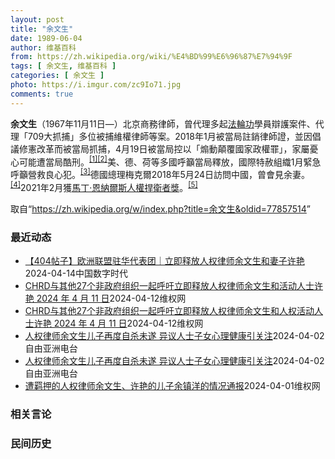 ```yaml
---
layout: post
title: "余文生"
date: 1989-06-04
author: 维基百科
from: https://zh.wikipedia.org/wiki/%E4%BD%99%E6%96%87%E7%94%9F
tags: [ 余文生, 维基百科 ]
categories: [ 余文生 ]
photo: https://i.imgur.com/zc9Io71.jpg
comments: true
---
```

<div class="mw-content-ltr mw-parser-output" lang="zh" dir="ltr">
<p><b>余文生</b>（1967年11月11日<span class="useeditintro" title="Template:BLP editintro">—</span>）北京商務律師，曾代理多起<a href="/wiki/%E6%B3%95%E8%BC%AA%E5%8A%9F" class="mw-redirect" title="法輪功">法輪功</a>學員辯護案件、代理「709大抓捕」多位被捕維權律師等案。2018年1月被當局註銷律師證，並因倡議修憲改革而被當局抓捕，4月19日被當局控以「煽動顛覆國家政權罪」，家屬憂心可能遭當局酷刑。<sup id="cite_ref-EPO0420_1-0" class="reference"><a href="#cite_note-EPO0420-1">[1]</a></sup><sup id="cite_ref-bbc17_2-0" class="reference"><a href="#cite_note-bbc17-2">[2]</a></sup>美、德、荷等多國呼籲當局釋放，國際特赦組織1月緊急呼籲營救良心犯。<sup id="cite_ref-amnesty_3-0" class="reference"><a href="#cite_note-amnesty-3">[3]</a></sup>德國總理梅克爾2018年5月24日訪問中國，曾會見余妻。<sup id="cite_ref-4" class="reference"><a href="#cite_note-4">[4]</a></sup>2021年2月獲<a href="/wiki/%E9%A9%AC%E4%B8%81%C2%B7%E6%81%A9%E7%BA%B3%E5%B0%94%E6%96%AF%E4%BA%BA%E6%9D%83%E6%8D%8D%E5%8D%AB%E8%80%85%E5%A5%96" title="马丁·恩纳尔斯人权捍卫者奖">馬丁·恩納爾斯人權捍衛者獎</a>。<sup id="cite_ref-5" class="reference"><a href="#cite_note-5">[5]</a></sup>
</p>
<meta property="mw:PageProp/toc">
</div><!--esi <esi:include src="/esitest-fa8a495983347898/content" /> --><noscript><img src="https://login.wikimedia.org/wiki/Special:CentralAutoLogin/start?type=1x1" alt="" width="1" height="1" style="border: none; position: absolute;"></noscript>
<div class="printfooter" data-nosnippet="">取自“<a dir="ltr" href="https://zh.wikipedia.org/w/index.php?title=余文生&amp;oldid=77857514">https://zh.wikipedia.org/w/index.php?title=余文生&amp;oldid=77857514</a>”</div><div id="recent-news"><h3>最近动态</h3><ul><li><a href="https://nodebe4.github.io/waimei/2024-04-14/404%E5%B8%96%E5%AD%90-%E6%AC%A7%E6%B4%B2%E8%81%94%E7%9B%9F%E9%A9%BB%E5%8D%8E%E4%BB%A3%E8%A1%A8%E5%9B%A2-%E7%AB%8B%E5%8D%B3%E9%87%8A%E6%94%BE%E4%BA%BA%E6%9D%83%E5%BE%8B%E5%B8%88%E4%BD%99%E6%96%87%E7%94%9F%E5%92%8C%E5%A6%BB%E5%AD%90%E8%AE%B8%E8%89%B3" title="【404帖子】欧洲联盟驻华代表团｜立即释放人权律师余文生和妻子许艳—— CDT 档案卡 标题：原文无标题作者：欧洲联盟驻华代表团发表日期：2024.4.13来源：微博主题归类：余文生CDS收藏：...">【404帖子】欧洲联盟驻华代表团｜立即释放人权律师余文生和妻子许艳</a><time>2024-04-14</time><a class="tag">中国数字时代</a></li>
<li><a href="https://nodebe4.github.io/waimei/2024-04-12/CHRD%E4%B8%8E%E5%85%B6%E4%BB%9627%E4%B8%AA%E9%9D%9E%E6%94%BF%E5%BA%9C%E7%BB%84%E7%BB%87%E4%B8%80%E8%B5%B7%E5%91%BC%E5%90%81%E7%AB%8B%E5%8D%B3%E9%87%8A%E6%94%BE%E4%BA%BA%E6%9D%83%E5%BE%8B%E5%B8%88%E4%BD%99%E6%96%87%E7%94%9F%E5%92%8C%E6%B4%BB%E5%8A%A8%E4%BA%BA%E5%A3%AB%E8%AE%B8%E8%89%B3-2024-%E5%B9%B4-4" title="CHRD与其他27个非政府组织一起呼吁立即释放人权律师余文生和活动人士许艳 2024 年 4 月 11 日—— &nbsp;4 月 13 日是人权律师余文生及其妻子、活动人士许艳被拘留一周年。&nbsp; 我们，以...">CHRD与其他27个非政府组织一起呼吁立即释放人权律师余文生和活动人士许艳    2024 年 4 月 11 日</a><time>2024-04-12</time><a class="tag">维权网</a></li>
<li><a href="https://nodebe4.github.io/waimei/2024-04-12/CHRD%E4%B8%8E%E5%85%B6%E4%BB%9627%E4%B8%AA%E9%9D%9E%E6%94%BF%E5%BA%9C%E7%BB%84%E7%BB%87%E4%B8%80%E8%B5%B7%E5%91%BC%E5%90%81%E7%AB%8B%E5%8D%B3%E9%87%8A%E6%94%BE%E4%BA%BA%E6%9D%83%E5%BE%8B%E5%B8%88%E4%BD%99%E6%96%87%E7%94%9F%E5%92%8C%E4%BA%BA%E6%9D%83%E6%B4%BB%E5%8A%A8%E4%BA%BA%E5%A3%AB%E8%AE%B8%E8%89%B3-2024-%E5%B9%B4" title="CHRD与其他27个非政府组织一起呼吁立即释放人权律师余文生和人权活动人士许艳 2024 年 4 月 11 日—— &nbsp;4 月 13 日是人权律师余文生及其妻子、人权活动人士许艳被拘留一周年。&nbsp; ...">CHRD与其他27个非政府组织一起呼吁立即释放人权律师余文生和人权活动人士许艳    2024 年 4 月 11 日</a><time>2024-04-12</time><a class="tag">维权网</a></li>
<li><a href="https://nodebe4.github.io/waimei/2024-04-02/%E4%BA%BA%E6%9D%83%E5%BE%8B%E5%B8%88%E4%BD%99%E6%96%87%E7%94%9F%E5%84%BF%E5%AD%90%E5%86%8D%E5%BA%A6%E8%87%AA%E6%9D%80%E6%9C%AA%E9%81%82-%E5%BC%82%E8%AE%AE%E4%BA%BA%E5%A3%AB%E5%AD%90%E5%A5%B3%E5%BF%83%E7%90%86%E5%81%A5%E5%BA%B7%E5%BC%95%E5%85%B3%E6%B3%A8" title="人权律师余文生儿子再度自杀未遂 异议人士子女心理健康引关注—— 中国人权律师余文生与妻子许艳 许艳X 人权律师余文生及其妻子许艳去年被中国政府以煽动颠覆国家政权等罪名逮捕，至今已近一年时间。他们...">人权律师余文生儿子再度自杀未遂 异议人士子女心理健康引关注</a><time>2024-04-02</time><a class="tag">自由亚洲电台</a></li>
<li><a href="https://nodebe4.github.io/waimei/2024-04-02/%E4%BA%BA%E6%9D%83%E5%BE%8B%E5%B8%88%E4%BD%99%E6%96%87%E7%94%9F%E5%84%BF%E5%AD%90%E5%86%8D%E5%BA%A6%E8%87%AA%E6%9D%80%E6%9C%AA%E9%81%82-%E5%BC%82%E8%AE%AE%E4%BA%BA%E5%A3%AB%E5%AD%90%E5%A5%B3%E5%BF%83%E7%90%86%E5%81%A5%E5%BA%B7%E5%BC%95%E5%85%B3%E6%B3%A8" title="人权律师余文生儿子再度自杀未遂 异议人士子女心理健康引关注—— 中国人权律师余文生与妻子许艳 许艳X 人权律师余文生及其妻子许艳去年被中国政府以煽动颠覆国家政权等罪名逮捕，至今已近一年时间。他们...">人权律师余文生儿子再度自杀未遂 异议人士子女心理健康引关注</a><time>2024-04-02</time><a class="tag">自由亚洲电台</a></li>
<li><a href="https://nodebe4.github.io/waimei/2024-04-01/%E9%81%AD%E7%BE%81%E6%8A%BC%E7%9A%84%E4%BA%BA%E6%9D%83%E5%BE%8B%E5%B8%88%E4%BD%99%E6%96%87%E7%94%9F-%E8%AE%B8%E8%89%B3%E7%9A%84%E5%84%BF%E5%AD%90%E4%BD%99%E9%95%87%E6%B4%8B%E7%9A%84%E6%83%85%E5%86%B5%E9%80%9A%E6%8A%A5" title="遭羁押的人权律师余文生、许艳的儿子余镇洋的情况通报—— （维权网信息中心报道）2024年4月2日，本网获悉遭羁押的人权律师余文生、许艳的儿子余镇洋的情况，现在通报如下： 余文生、许艳的儿子余镇洋...">遭羁押的人权律师余文生、许艳的儿子余镇洋的情况通报</a><time>2024-04-01</time><a class="tag">维权网</a></li>
</ul></div><div id="open-opinion"><h3>相关言论</h3><ul></ul></div><div id="mjls-record"><h3>民间历史</h3><ul></ul></div>